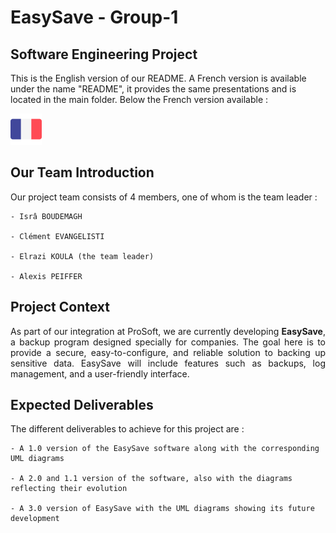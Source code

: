 # EasySave - Group-1

## Software Engineering Project

This is the English version of our README. A French version is available under the name "README", it provides the same presentations and is located in the main folder. Below the French version available :

[![alt text](../images/drapeau_fr.png)](https://github.com/alexisP3011/EasySave-Group-1/blob/main/README.md)

## Our Team Introduction

Our project team consists of 4 members, one of whom is the team leader :

    - Isrâ BOUDEMAGH
    
    - Clément EVANGELISTI

    - Elrazi KOULA (the team leader)

    - Alexis PEIFFER

## Project Context

<div align="justify"> As part of our integration at ProSoft, we are currently developing <strong>EasySave</strong>, a backup program designed specially for companies. The goal here is to provide a secure, easy-to-configure, and reliable solution to backing up sensitive data. EasySave will include features such as backups, log management, and a user-friendly interface. </div>

## Expected Deliverables

The different deliverables to achieve for this project are :

    - A 1.0 version of the EasySave software along with the corresponding UML diagrams

    - A 2.0 and 1.1 version of the software, also with the diagrams reflecting their evolution

    - A 3.0 version of EasySave with the UML diagrams showing its future development